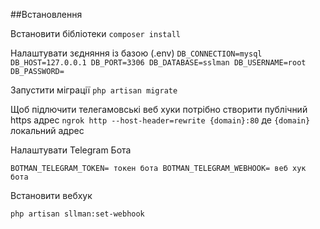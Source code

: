 ##Встановлення

Встановити бібліотеки
`composer install`

Налаштувати зєдняння із базою (.env)
`
DB_CONNECTION=mysql
DB_HOST=127.0.0.1
DB_PORT=3306
DB_DATABASE=sslman
DB_USERNAME=root
DB_PASSWORD=
`

Запустити міграції
`
php artisan migrate
`

Щоб підлючити телегамовські веб хуки потрібно створити публічний https адрес
`ngrok http --host-header=rewrite {domain}:80`
де `{domain}` локальний адрес 

Налаштувати Telegram Бота

`BOTMAN_TELEGRAM_TOKEN= токен бота
BOTMAN_TELEGRAM_WEBHOOK= веб хук бота`

Встановити вебхук

`php artisan sllman:set-webhook`
